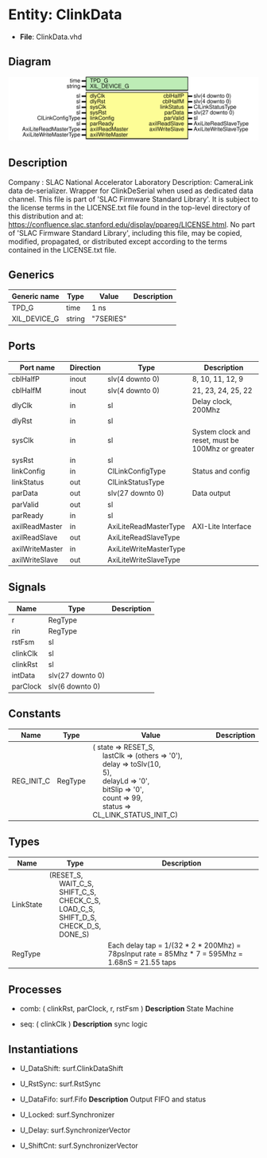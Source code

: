 # Entity: ClinkData

- **File**: ClinkData.vhd
## Diagram

![Diagram](ClinkData.svg "Diagram")
## Description

Company    : SLAC National Accelerator Laboratory
Description:
CameraLink data de-serializer.
Wrapper for ClinkDeSerial when used as dedicated data channel.
This file is part of 'SLAC Firmware Standard Library'.
It is subject to the license terms in the LICENSE.txt file found in the
top-level directory of this distribution and at:
   https://confluence.slac.stanford.edu/display/ppareg/LICENSE.html.
No part of 'SLAC Firmware Standard Library', including this file,
may be copied, modified, propagated, or distributed except according to
the terms contained in the LICENSE.txt file.
## Generics

| Generic name | Type   | Value     | Description |
| ------------ | ------ | --------- | ----------- |
| TPD_G        | time   | 1 ns      |             |
| XIL_DEVICE_G | string | "7SERIES" |             |
## Ports

| Port name       | Direction | Type                   | Description                                       |
| --------------- | --------- | ---------------------- | ------------------------------------------------- |
| cblHalfP        | inout     | slv(4 downto 0)        |  8, 10, 11, 12,  9                                |
| cblHalfM        | inout     | slv(4 downto 0)        | 21, 23, 24, 25, 22                                |
| dlyClk          | in        | sl                     | Delay clock, 200Mhz                               |
| dlyRst          | in        | sl                     |                                                   |
| sysClk          | in        | sl                     | System clock and reset, must be 100Mhz or greater |
| sysRst          | in        | sl                     |                                                   |
| linkConfig      | in        | ClLinkConfigType       | Status and config                                 |
| linkStatus      | out       | ClLinkStatusType       |                                                   |
| parData         | out       | slv(27 downto 0)       | Data output                                       |
| parValid        | out       | sl                     |                                                   |
| parReady        | in        | sl                     |                                                   |
| axilReadMaster  | in        | AxiLiteReadMasterType  | AXI-Lite Interface                                |
| axilReadSlave   | out       | AxiLiteReadSlaveType   |                                                   |
| axilWriteMaster | in        | AxiLiteWriteMasterType |                                                   |
| axilWriteSlave  | out       | AxiLiteWriteSlaveType  |                                                   |
## Signals

| Name     | Type             | Description |
| -------- | ---------------- | ----------- |
| r        | RegType          |             |
| rin      | RegType          |             |
| rstFsm   | sl               |             |
| clinkClk | sl               |             |
| clinkRst | sl               |             |
| intData  | slv(27 downto 0) |             |
| parClock | slv(6 downto 0)  |             |
## Constants

| Name       | Type    | Value                                                                                                                                                                                                                                                                                                                                                                                                                                                             | Description |
| ---------- | ------- | ----------------------------------------------------------------------------------------------------------------------------------------------------------------------------------------------------------------------------------------------------------------------------------------------------------------------------------------------------------------------------------------------------------------------------------------------------------------- | ----------- |
| REG_INIT_C | RegType |  (       state   => RESET_S,<br><span style="padding-left:20px">       lastClk => (others => '0'),<br><span style="padding-left:20px">       delay   => toSlv(10,<br><span style="padding-left:20px">5),<br><span style="padding-left:20px">       delayLd => '0',<br><span style="padding-left:20px">       bitSlip => '0',<br><span style="padding-left:20px">       count   => 99,<br><span style="padding-left:20px">       status  => CL_LINK_STATUS_INIT_C) |             |
## Types

| Name      | Type                                                                                                                                                                                                                                                                                                                                           | Description                                                                                      |
| --------- | ---------------------------------------------------------------------------------------------------------------------------------------------------------------------------------------------------------------------------------------------------------------------------------------------------------------------------------------------- | ------------------------------------------------------------------------------------------------ |
| LinkState | (RESET_S,<br><span style="padding-left:20px"> WAIT_C_S,<br><span style="padding-left:20px"> SHIFT_C_S,<br><span style="padding-left:20px"> CHECK_C_S,<br><span style="padding-left:20px"> LOAD_C_S,<br><span style="padding-left:20px"> SHIFT_D_S,<br><span style="padding-left:20px"> CHECK_D_S,<br><span style="padding-left:20px"> DONE_S)  |                                                                                                  |
| RegType   |                                                                                                                                                                                                                                                                                                                                                | Each delay tap = 1/(32 * 2 * 200Mhz) = 78psInput rate = 85Mhz * 7 = 595Mhz = 1.68nS = 21.55 taps |
## Processes
- comb: ( clinkRst, parClock, r, rstFsm )
**Description**
State Machine

- seq: ( clinkClk )
**Description**
sync logic

## Instantiations

- U_DataShift: surf.ClinkDataShift
- U_RstSync: surf.RstSync
- U_DataFifo: surf.Fifo
**Description**
Output FIFO and status

- U_Locked: surf.Synchronizer
- U_Delay: surf.SynchronizerVector
- U_ShiftCnt: surf.SynchronizerVector
